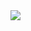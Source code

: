 <img src="https://capsule-render.vercel.app/api?type=Waving&color=auto&height=300&section=header&text=Welcome%20&fontSize=50&fontAlign=85&fontColor=9966ff" />
